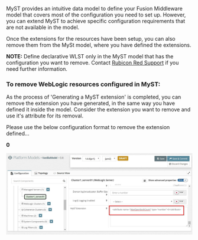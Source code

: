 MyST provides an intuitive data model to define your Fusion Middleware model that covers most of the configuration you need to set up. However, you can extend MyST to achieve specific configuration requirements that are not available in the model.

Once the extensions for the resources have been setup, you can also remove them from the MySt model, where you have defined the extensions.

**NOTE:** Define declarative WLST only in the MyST model that has the configuration you want to remove. Contact [Rubicon Red Support](mailto:myst.support@rubiconred.com) if you need further information.



### To remove WebLogic resources configured in MyST:

As the process of 'Generating a MyST extension' is completed, you can remove the extension you have generated, in the same way you have defined it inside the model. Consider the extension you want to remove and use it's attribute for its removal.

Please use the below configuration format to remove the extension defined...

**<attribute name="_present">0</attribute>**

![](img/removing-wl-resource.jpg)